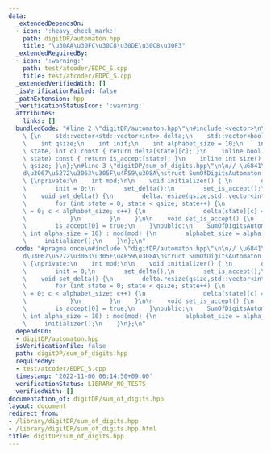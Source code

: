 ```yaml
---
data:
  _extendedDependsOn:
  - icon: ':heavy_check_mark:'
    path: digitDP/automaton.hpp
    title: "\u30AA\u30FC\u30C8\u30DE\u30C8\u30F3"
  _extendedRequiredBy:
  - icon: ':warning:'
    path: test/atcoder/EDPC_S.cpp
    title: test/atcoder/EDPC_S.cpp
  _extendedVerifiedWith: []
  _isVerificationFailed: false
  _pathExtension: hpp
  _verificationStatusIcon: ':warning:'
  attributes:
    links: []
  bundledCode: "#line 2 \"digitDP/automaton.hpp\"\n#include <vector>\n\nstruct Automaton\
    \ {\n    std::vector<std::vector<int>> delta;\n    std::vector<bool> is_accept;\n\
    \    int qsize;\n    int init;\n    int alphabet_size = 10;\n    inline int next(int\
    \ state, int c) const { return delta[state][c]; }\n    inline bool accept(int\
    \ state) const { return is_accept[state]; }\n    inline int size() const {return\
    \ qsize; }\n};\n#line 3 \"digitDP/sum_of_digits.hpp\"\n\n// \u6841\u548C\u3092\
    d\u3067\u5272\u3063\u305F\u4F59\u308A\nstruct SumOfDigitsAutomaton : public Automaton\
    \ {\nprivate:\n    int mod;\n\n    void initializer() { \n        qsize = mod;\n\
    \        init = 0;\n        set_delta();\n        set_is_accept();\n    }\n\n\
    \    void set_delta() {\n        delta.resize(qsize,std::vector<int>(alphabet_size));\n\
    \        for (int state = 0; state < qsize; state++) {\n            for (int c\
    \ = 0; c < alphabet_size; c++) {\n                delta[state][c] = (state+c)%mod;\n\
    \            }\n        }\n    }\n\n    void set_is_accept() {\n        is_accept.resize(qsize,false);\n\
    \        is_accept[0] = true;\n    }\npublic:\n    SumOfDigitsAutomaton(int mod,\
    \ int alpha_size = 10) : mod(mod) {\n        alphabet_size = alpha_size;\n   \
    \     initializer();\n    }\n};\n"
  code: "#pragma once\n#include \"digitDP/automaton.hpp\"\n\n// \u6841\u548C\u3092\
    d\u3067\u5272\u3063\u305F\u4F59\u308A\nstruct SumOfDigitsAutomaton : public Automaton\
    \ {\nprivate:\n    int mod;\n\n    void initializer() { \n        qsize = mod;\n\
    \        init = 0;\n        set_delta();\n        set_is_accept();\n    }\n\n\
    \    void set_delta() {\n        delta.resize(qsize,std::vector<int>(alphabet_size));\n\
    \        for (int state = 0; state < qsize; state++) {\n            for (int c\
    \ = 0; c < alphabet_size; c++) {\n                delta[state][c] = (state+c)%mod;\n\
    \            }\n        }\n    }\n\n    void set_is_accept() {\n        is_accept.resize(qsize,false);\n\
    \        is_accept[0] = true;\n    }\npublic:\n    SumOfDigitsAutomaton(int mod,\
    \ int alpha_size = 10) : mod(mod) {\n        alphabet_size = alpha_size;\n   \
    \     initializer();\n    }\n};\n"
  dependsOn:
  - digitDP/automaton.hpp
  isVerificationFile: false
  path: digitDP/sum_of_digits.hpp
  requiredBy:
  - test/atcoder/EDPC_S.cpp
  timestamp: '2022-11-06 06:14:50+09:00'
  verificationStatus: LIBRARY_NO_TESTS
  verifiedWith: []
documentation_of: digitDP/sum_of_digits.hpp
layout: document
redirect_from:
- /library/digitDP/sum_of_digits.hpp
- /library/digitDP/sum_of_digits.hpp.html
title: digitDP/sum_of_digits.hpp
---
```

